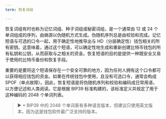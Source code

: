 ```yaml
---
term: 恢复词组

---
```

恢复词组有时也称为记忆词组、种子词组或秘密词组，是一个通常由 12 或 24 个单词组成的序列，由熵源以伪随机方式生成。伪随机序列总是由校验和完成。记忆短语与可选的口令一起，用于确定性地推导出与 HD（分层确定性）钱包相关的所有密钥。这意味着，通过这个短语，可以确定性地生成和重新创建比特币钱包的所有私钥和公钥，从而获取与之相关的资金。恢复短语的目的是提供一种既安全又易于使用的比特币备份和恢复手段。

重要的是要将这个短语保存在一个安全可靠的地方，因为任何人拥有这个口令都可以获得相应钱包的资金。如果在传统钱包中使用，且没有可选口令，通常会构成 SPOF（单点故障）。因此，恢复短语是将伪随机序列和校验和编码成日常用语，以方便记述和人类阅读。它是根据 BIP39 标准构建的，该标准定义并规定了用于这种编码的 2048 个单词列表。

> ► * BIP39 中的 2048 个单词表有多种语言版本，但建议只使用英文版本，因为这是钱包软件最广泛支持的版本。